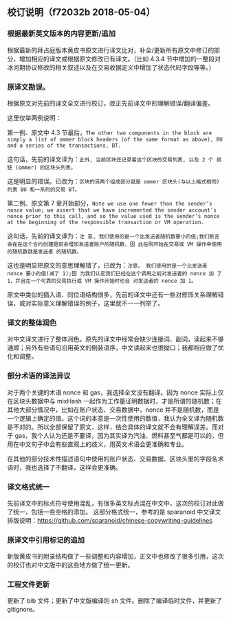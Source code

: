 
## 校订说明（f72032b 2018-05-04）

### 根据最新英文版本的内容更新/追加

根据最新的拜占庭版本黄皮书原文进行译文比对，补全/更新所有原文中修订的部分，增加相应的译文或根据原文修改已有译文。（比如 4.3.4 节中增加的一整段对冰河期协议修改的相关叙述以及在交易收据定义中增加了状态代码字段等等。）

### 原译文勘误。

根据原文对先前的译文全文进行校订，改正先前译文中的理解错误/翻译偏差。

这里仅举两例说明：

第一例、原文中 4.3 节最后，``The other two components in the block are simply a list of ommer block headers (of the same format as above), BU and a series of the transactions, BT. ``

这句话，先前的译文译为：``此外, 当前区块还记录着这个区块的交易列表, 以及 2 个 叔链 (ommer) 的区块头列表。 ``

这是明显的错误。已改为：``区块的另两个组成部分就是 ommer 区块头(与以上格式相同)列表 BU 和一系列的交易 BT。 ``

第二例、原文第 7 章开始部分，``Note we use one fewer than the sender’s nonce value; we assert that we have incremented the sender account’s nonce prior to this call, and so the value used is the sender’s nonce at the beginning of the responsible transaction or VM operation. ``

这句话，先前的译文译为：``注 意, 我们使用的是一个比发送者随机数要小的值;我们断言 会在在这个合约创建是前会增加发送者账户的随机数，因 此在刚开始在交易或 VM 操作中使用的随机数就是发送者 的随机数。 ``

这也是明显把原文的意思理解错了，已改为：``注意， 我们使用的是一个比发送者 nonce 要小的值(减了 1);因 为我们认定我们已经在这个调用之前对发送者的 nonce 加 了 1，并且在一个可靠的交易执行或 VM 操作开始时也会 对发送者的 nonce 加 1。 ``

原文中类似的插入语、同位语结构很多，先前的译文中还有一些对修饰关系理解错误，或对实际意义理解错误的例子，这里就不一一列举了。

### 译文的整体润色

对中文译文进行了整体润色。原先的译文中经常会缺少连接词、副词，读起来不够通顺；另外有些语句沿用英文的倒装语序，中文读起来也很拗口；我都相应做了优化和调整。

### 部分术语的译法异议

对于两个关键的术语 nonce 和 gas，我选择全文没有翻译。因为 nonce 实际上仅在区块头数据中与 mixHash 一起作为工作量证明数据时，才是所谓的随机数；在其他大部分情况中，比如在账户状态、交易数据中，nonce 并不是随机数，而是一个逻辑上确定的值。这个词的本意是一次性使用的数值，我认为全文译为随机数是不对的。所以全部保留了原文，这样，结合具体的译文就不会有理解误差。而对于 gas，我个人认为还是不要译，因为其实译为汽油、燃料甚至气都是可以的，但用在中文句子中会有些直观上的歧义，用英文术语会更准确和专业。

在其他的部分技术性描述语句中使用的账户状态、交易数据、区块头里的字段名术语时，我也选择了不翻译，这样会更准确。

### 译文格式统一

先前译文中的标点符号使用混乱，有很多英文标点混在中文中，这次的校订对此做了统一，包括一些空格的添加。
这部分格式统一，参考的是 sparanoid 中文译文排版说明：https://github.com/sparanoid/chinese-copywriting-guidelines

### 原译文中引用标记的追加

新版黄皮书的附录结构做了一些调整和内容增加，正文中也修改了很多引用，这次的校订也对中文版中的这些地方做了统一更新。

### 工程文件更新

更新了 bib 文件；更新了中文版编译的 sh 文件。删除了编译临时文件，并更新了 gitignore。

